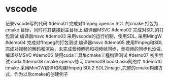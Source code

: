 # vscode
记录vscode写的代码
#demo01
完成对ffmpeg opencv SDL 的cmake 打包为cmake 目标，同时将其链接到主目标上,编译器MSVC
#demo02
完成对SDL的打包测试 编译器msvc
#demo03
采用vscode的运行机制，使用SDL, 采用MingW
#demo04
完成对ffmpeg的打包测试 编译器msvc
#demo05
使用ffmpeg和SDL完成对视频的解码和渲染，未完成音频解码和视频帧同步，音视频的同步也没做，编译器MSVC
#demo06
使用cuda工具集cmake工程构建测试
#demo07
初步尝试 cuda
#demo08
cmake opencv练习
#demo09
boost asio网络库
#demo10
cmake  采用MinGW编译和构建ffmpeg SDL2 SDL2image ,完整的cmake构建方式，作为以后cmake的创建例子
